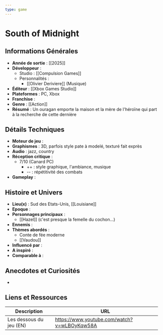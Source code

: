 ```yaml
---
type: game
---
```

# South of Midnight

## Informations Générales

- **Année de sortie** : [[2025]]
- **Développeur** : 
	- Studio : [[Compulsion Games]]
	- Personnalités : 
		- [[Olivier Deriviere]] (Musique)
- **Éditeur** : [[Xbox Games Studio]]
- **Plateformes** : PC, Xbox
- **Franchise** : 
- **Genre** : [[Action]]
- **Résumé** : Un ouragan emporte la maison et la mère de l'héroïne qui part à la recherche de cette dernière

## Détails Techniques
- **Moteur de jeu** : 
- **Graphismes** : 3D, parfois style pate à modelé, texturé fait exprès
- **Audio** : jazz, country
- **Réception critique** : 
	- 7/10 (Canard PC)
		- ++ : style graphique, l'ambiance, musique
		- -- : répétitivité des combats
- **Gameplay** :

## Histoire et Univers
- **Lieu(x)** : Sud des Etats-Unis, [[Louisiane]]
- **Epoque** : 
- **Personnages principaux** : 
	- [[Hazel]] (c'est presque la femelle du cochon...)
- **Ennemis** :
- **Thèmes abordés** : 
	- Conte de fée moderne
	- [[Vaudou]]
- **Influencé par** :
- **A inspiré** : 
- **Comparable à** :
## Anecdotes et Curiosités
- 
## Liens et Ressources

| Description             | URL                                         |
| ----------------------- | ------------------------------------------- |
| Les dessous du jeu (EN) | https://www.youtube.com/watch?v=wLBOyKqw58A |
